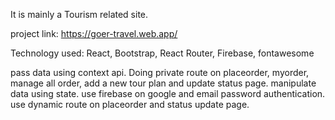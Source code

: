 It is mainly a Tourism related site.


project link: https://goer-travel.web.app/

Technology used: React, Bootstrap, React Router, Firebase, fontawesome

pass data using context api.
Doing private route on placeorder, myorder, manage all order, add a new tour plan and update status page.
manipulate data using state.
use firebase on google and email password authentication.
use dynamic route on placeorder and status update page.
